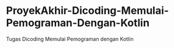 # ProyekAkhir-Dicoding-Memulai-Pemograman-Dengan-Kotlin
Tugas Dicoding Memulai Pemograman dengan Kotlin
